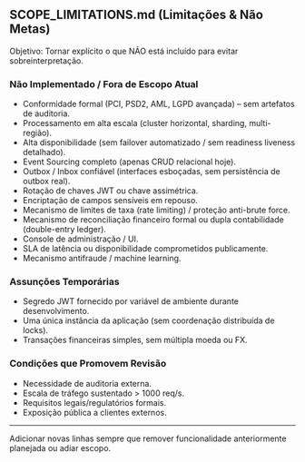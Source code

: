 ## SCOPE_LIMITATIONS.md (Limitações & Não Metas)

Objetivo: Tornar explícito o que NÃO está incluído para evitar sobreinterpretação.

### Não Implementado / Fora de Escopo Atual
- Conformidade formal (PCI, PSD2, AML, LGPD avançada) – sem artefatos de auditoria.
- Processamento em alta escala (cluster horizontal, sharding, multi-região).
- Alta disponibilidade (sem failover automatizado / sem readiness liveness detalhado).
- Event Sourcing completo (apenas CRUD relacional hoje).
- Outbox / Inbox confiável (interfaces esboçadas, sem persistência de outbox real).
- Rotação de chaves JWT ou chave assimétrica.
- Encriptação de campos sensíveis em repouso.
- Mecanismo de limites de taxa (rate limiting) / proteção anti-brute force.
- Mecanismo de reconciliação financeiro formal ou dupla contabilidade (double-entry ledger).
- Console de administração / UI.
- SLA de latência ou disponibilidade comprometidos publicamente.
- Mecanismo antifraude / machine learning.

### Assunções Temporárias
- Segredo JWT fornecido por variável de ambiente durante desenvolvimento.
- Uma única instância da aplicação (sem coordenação distribuída de locks).
- Transações financeiras simples, sem múltipla moeda ou FX.

### Condições que Promovem Revisão
- Necessidade de auditoria externa.
- Escala de tráfego sustentado > 1000 req/s.
- Requisitos legais/regulatórios formais.
- Exposição pública a clientes externos.

---
Adicionar novas linhas sempre que remover funcionalidade anteriormente planejada ou adiar escopo.
